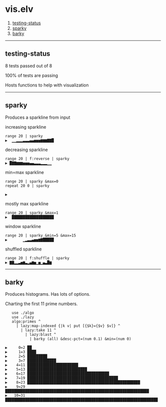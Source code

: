 # vis.elv
1. [testing-status](#testing-status)
2. [sparky](#sparky)
3. [barky](#barky)
***
## testing-status
8 tests passed out of 8

100% of tests are passing

 
Hosts functions to help with visualization
***
## sparky
 
Produces a sparkline from input
 
increasing sparkline
```elvish
range 20 | sparky
▶  ▁▁▂▂▂▃▃▃▄▄▅▅▅▆▆▆▇▇█
```
 
decreasing sparkline
```elvish
range 20 | f:reverse | sparky
▶ █▇▇▆▆▆▅▅▅▄▄▃▃▃▂▂▂▁▁ 
```
 
min=max sparkline
```elvish
range 20 | sparky &max=0
repeat 20 0 | sparky
```
```elvish
▶                    
```
 
mostly max sparkline
```elvish
range 20 | sparky &max=1
▶  ███████████████████
```
 
window sparkline
```elvish
range 20 | sparky &min=5 &max=15
▶       ▁▂▃▃▄▅▅▆▇█████
```
 
shuffled sparkline
```elvish
range 20 | f:shuffle | sparky
▶ ▇▇▂▂▃▅▆▃▂▄▆▅▁▅▁▄▃█▆ 
```
***
## barky
 
Produces histograms.  Has lots of options.
 
Charting the first 11 prime numbers.
```elvish
   use ./algo
   use ./lazy
   algo:primes ^
     | lazy:map-indexed {|k v| put [{$k}={$v} $v]} ^
       | lazy:take 11 ^
         | lazy:blast ^
           | barky (all) &desc-pct=(num 0.1) &min=(num 0)
           
▶     0=2 ██
▶     1=3 ████
▶     2=5 █████████
▶     3=7 █████████████
▶    4=11 ███████████████████████
▶    5=13 ███████████████████████████
▶    6=17 █████████████████████████████████████
▶    7=19 █████████████████████████████████████████
▶    8=23 ███████████████████████████████████████████████████
▶    9=29 █████████████████████████████████████████████████████████████████
▶   10=31 █████████████████████████████████████████████████████████████████████
```

